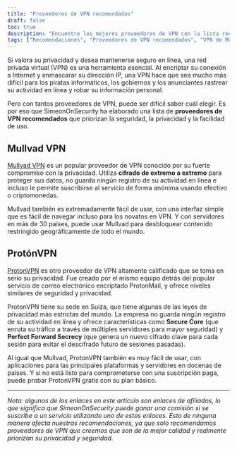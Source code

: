 ```yaml
---
title: "Proveedores de VPN recomendados"
draft: false
toc: true
description: "Encuentre los mejores proveedores de VPN con la lista recomendada de SimeonOnSecurity. Manténgase seguro y proteja su privacidad en línea con los mejores proveedores como Mullvad VPN y ProtonVPN."
tags: ["Recomendaciones", "Proveedores de VPN recomendados", "VPN de Mullvad", "ProtónVPN", "Red privada virtual", "Privacidad", "Seguridad en línea"]
---
```


Si valora su privacidad y desea mantenerse seguro en línea, una red privada virtual (VPN) es una herramienta esencial. Al encriptar su conexión a Internet y enmascarar su dirección IP, una VPN hace que sea mucho más difícil para los piratas informáticos, los gobiernos y los anunciantes rastrear su actividad en línea y robar su información personal.

Pero con tantos proveedores de VPN, puede ser difícil saber cuál elegir. Es por eso que SimeonOnSecurity ha elaborado una lista de **proveedores de VPN recomendados** que priorizan la seguridad, la privacidad y la facilidad de uso.

## Mullvad VPN

[Mullvad VPN](https://mullvad.net/en/) es un popular proveedor de VPN conocido por su fuerte compromiso con la privacidad. Utiliza **cifrado de extremo a extremo** para proteger sus datos, no guarda ningún registro de su actividad en línea e incluso le permite suscribirse al servicio de forma anónima usando efectivo o criptomonedas.

Mullvad también es extremadamente fácil de usar, con una interfaz simple que es fácil de navegar incluso para los novatos en VPN. Y con servidores en más de 30 países, puede usar Mullvad para desbloquear contenido restringido geográficamente de todo el mundo.

## ProtónVPN

[ProtonVPN](https://protonvpn.com/) es otro proveedor de VPN altamente calificado que se toma en serio su privacidad. Fue creado por el mismo equipo detrás del popular servicio de correo electrónico encriptado ProtonMail, y ofrece niveles similares de seguridad y privacidad.

ProtonVPN tiene su sede en Suiza, que tiene algunas de las leyes de privacidad más estrictas del mundo. La empresa no guarda ningún registro de su actividad en línea y ofrece características como **Secure Core** (que enruta su tráfico a través de múltiples servidores para mayor seguridad) y **Perfect Forward Secrecy** (que genera un nuevo cifrado clave para cada sesión para evitar el descifrado futuro de sesiones pasadas).

Al igual que Mullvad, ProtonVPN también es muy fácil de usar, con aplicaciones para las principales plataformas y servidores en docenas de países. Y si no está listo para comprometerse con una suscripción paga, puede probar ProtonVPN gratis con su plan básico.

---

*Nota: algunos de los enlaces en este artículo son enlaces de afiliados, lo que significa que SimeonOnSecurity puede ganar una comisión si se suscribe a un servicio utilizando uno de estos enlaces. Esto de ninguna manera afecta nuestras recomendaciones, ya que solo recomendamos proveedores de VPN que creemos que son de la mejor calidad y realmente priorizan su privacidad y seguridad.*
